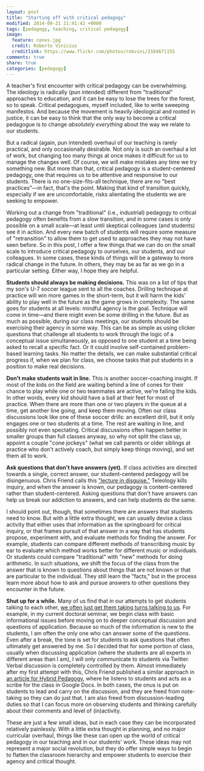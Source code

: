 ```yaml
---
layout: post
title: "Starting off with critical pedagogy"
modified: 2014-09-21 21:41:42 +0000
tags: [pedagogy, teaching, critical pedagogy]
image:
  feature: cones.jpg
  credit: Roberto Vinicius
  creditlink: https://www.flickr.com/photos/robvini/2184671155
comments: true
share: true
categories: [pedagogy]
---
```


A teacher's first encounter with critical pedagogy can be overwhelming. The ideology is radically (pun intended) different from "traditional" approaches to education, and it can be easy to lose the trees for the forest, so to speak. Critical pedagogues, myself included, like to write sweeping manifestos. And because the movement is heavily ideological and rooted in justice, it can be easy to think that the only way to become a critical pedagogue is to change *absolutely everything* about the way we relate to our students.

But a radical (again, pun intended) overhaul of our teaching is rarely practical, and only occasionally desirable. Not only is such an overhaul a lot of work, but changing too many things at once makes it difficult for us to manage the changes well. Of course, we will make mistakes any time we try something new. But more than that, critical pedagogy is a student-centered pedagogy, one that requires us to be attentive and responsive to our students. There is no one-size-fits-all technique, there are no "best practices"—in fact, that's the point. Making that kind of transition quickly, especially if we are uncomfortable, risks alientating the students we are seeking to empower.

Working out a change from "traditional" (i.e., industrial) pedagogy to critical pedagogy often benefits from a slow transition, and in some cases is only possible on a small scale—at least until skeptical colleagues (and students) see it in action. And every new batch of students will require some measure of "retransition" to allow them to get used to approaches they may not have seen before. So in this post, I offer a few things that we can do on the small scale to introduce critical pedagogy to ourselves, our students, and our colleagues. In some cases, these kinds of things will be a gateway to more radical change in the future. In others, they may be as far as we go in a particular setting. Either way, I hope they are helpful.

**Students should always be making decisions.** This was on a list of tips that my son's U-7 soccer league sent to all the coaches. Drilling technique at practice will win more games in the short-term, but it will harm the kids' ability to play well in the future as the game grows in complexity. The same goes for students at all levels: mindful agency is the goal. Technique will come in time—and there might even be some drilling in the future. But as much as possible, during our class meetings, our students should be exercising their agency in some way. This can be as simple as using clicker questions that challenge all students to work through the logic of a conceptual issue simultaneously, as opposed to one student at a time being asked to recall a specific fact. Or it could involve self-contained problem-based learning tasks. No matter the details, we can make substantial critical progress if, when we plan for class, we choose tasks that put students in a position to make real decisions.

**Don't make students wait in line.** This is another soccer-coaching insight. If most of the kids on the field are waiting behind a line of cones for their chance to play while one or two teammates are active, we're failing the kids. In other words, every kid should have a ball at their feet for most of practice. When there are more than one or two players in the queue at a time, get another line going, and keep them moving. Often our class discussions look like one of these soccer drills: an excellent drill, but it only engages one or two students at a time. The rest are waiting in line, and possibly not even spectating. Critical discussions often happen better in smaller groups than full classes anyway, so why not split the class up, appoint a couple "cone jockeys" (what we call parents or older siblings at practice who don't actively coach, but simply keep things moving), and set them all to work.

**Ask questions that don't have answers (yet).** If class activities are directed towards a single, correct answer, our student-centered pedagogy will be disingenuous. Chris Friend calls this ["lecture in disguise."](http://www.hybridpedagogy.com/journal/learning-let-go-listening-students-discussion/) Teleology kills inquiry, and when the answer is known, our pedagogy is content-centered rather than student-centered. Asking questions that don't have answers can help us break our addiction to answers, and can help students do the same.

I should point out, though, that sometimes there are answers that students need to know. But with a little extra thought, we can usually devise a class activity that either uses that information as the springboard for critical inquiry, or that frames pursuit of that answer in a way that has students propose, experiment with, and evaluate methods for finding the answer. For example, students can compare different methods of transcribing music by ear to evaluate which method works better for different music or individuals. Or students could compare "traditional" with "new" methods for doing arithmetic. In such situations, we shift the focus of the class from the answer that is known to questions about things that are not known or that are particular to the individual. They still learn the "facts," but in the process learn more about how to ask and pursue answers to other questions they encounter in the future.

**Shut up for a while.** Many of us find that in our attempts to get students talking to each other, [we often just get them taking turns talking to us](http://www.williamohara.net/blog/2014/9/18/first-nights-reflection-i). For example, in my current doctoral seminar, we begin class with basic informational issues before moving on to deeper conceptual discussion and questions of application. Because so much of the information is new to the students, I am often the only one who can answer some of the questions. Even after a break, the tone is set for students to ask questions that often ultimately get answered by me. So I decided that for some portion of class, usually when discussing application (where the students are all experts in different areas than I am), I will only communicate to students via Twitter. Verbal discussion is completely controlled by them. Almost immediately after my first attempt with this, Chris Friend published a similar approach in [an article for Hybrid Pedagogy](http://www.hybridpedagogy.com/journal/learning-let-go-listening-students-discussion/), where he listens to students and acts as a scribe for the class in Google Docs. In both cases, the onus is put on students to lead and carry on the discussion, and they are freed from note-taking so they can do just that. I am also freed from discussion-leading duties so that I can focus more on observing students and thinking carefully about their comments and level of (in)activity.

These are just a few small ideas, but in each case they can be incorporated relatively painlessly. With a little extra thought in planning, and no major curricular overhaul, things like these can open up the world of critical pedagogy in our teaching and in our students' work. These ideas may not represent a major social revolution, but they do offer simple ways to begin to flatten the classroom hierarchy and empower students to exercise their agency and critical thought.
